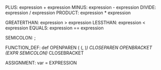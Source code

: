 
PLUS:        expression + expression
MINUS:       expression - expression
DIVIDE:      expression / expression
PRODUCT:     expression * expression

GREATERTHAN: expression > expression
LESSTHAN:    expression < expression
EQUALS:      expression == expression

SEMICOLON:   ;


FUNCTION_DEF: def <name> OPENPAREN (<arg> (, <arg>)*) CLOSEPAREN OPENBRACKET
    (EXPR SEMICOLON)*
CLOSEBRACKET

ASSIGNMENT:  var <name> = EXPRESSION

